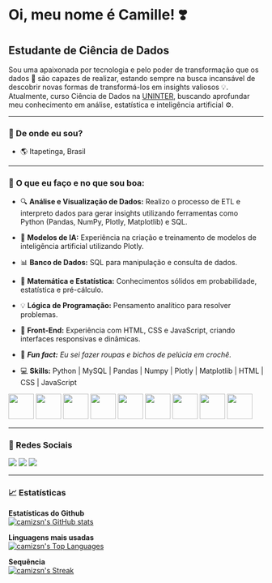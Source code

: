 # Oi, meu nome é Camille! ❣️
## Estudante de Ciência de Dados
Sou uma apaixonada por tecnologia e pelo poder de transformação que os dados 🎲 são capazes de realizar, estando sempre na busca incansável de descobrir novas formas de transformá-los em insights valiosos 💡. Atualmente, curso Ciência de Dados na [UNINTER](https://www.uninter.com/), buscando aprofundar meu conhecimento em análise, estatística e inteligência artificial ⚙️.
___

### 🎯 De onde eu sou?
- 🌎 Itapetinga, Brasil
___

### 🎯 **O que eu faço e no que sou boa:**

- 🔍 **Análise e Visualização de Dados:** Realizo o processo de ETL e interpreto dados para gerar insights utilizando ferramentas como Python (Pandas, NumPy, Plotly, Matplotlib) e SQL.
  
- 🤖 **Modelos de IA:** Experiência na criação e treinamento de modelos de inteligência artificial utilizando Plotly.

- 📊 **Banco de Dados:** SQL para manipulação e consulta de dados.

- 🔢 **Matemática e Estatística:** Conhecimentos sólidos em probabilidade, estatística e pré-cálculo.

- 💡 **Lógica de Programação:** Pensamento analítico para resolver problemas.

- 🎨 **Front-End:** Experiência com HTML, CSS e JavaScript, criando interfaces responsivas e dinâmicas.
  
- 🧶 ***Fun fact:*** *Eu sei fazer roupas e bichos de pelúcia em crochê.*

- 💻 **Skills:** Python | MySQL | Pandas | Numpy | Plotly | Matplotlib | HTML | CSS | JavaScript
<div display=inline>
  <img width="50" heigth="50" src="https://cdn.jsdelivr.net/gh/devicons/devicon@latest/icons/python/python-original.svg" />
  <img width="50" heigth="50" src="https://cdn.jsdelivr.net/gh/devicons/devicon@latest/icons/mysql/mysql-original.svg" />
  <img width="50" heigth="50" src="https://cdn.jsdelivr.net/gh/devicons/devicon@latest/icons/pandas/pandas-original.svg" />
  <img width="50" heigth="50" src="https://cdn.jsdelivr.net/gh/devicons/devicon@latest/icons/numpy/numpy-original.svg" />
  <img width="50" heigth="50" src="https://cdn.jsdelivr.net/gh/devicons/devicon@latest/icons/plotly/plotly-original.svg" />
  <img width="50" heigth="50" src="https://cdn.jsdelivr.net/gh/devicons/devicon@latest/icons/matplotlib/matplotlib-original.svg" />
  <img width="50" heigth="50" src="https://cdn.jsdelivr.net/gh/devicons/devicon@latest/icons/html5/html5-original.svg" />
  <img width="50" heigth="50" src="https://cdn.jsdelivr.net/gh/devicons/devicon@latest/icons/css3/css3-original.svg" />
  <img width="50" heigth="50" src="https://cdn.jsdelivr.net/gh/devicons/devicon@latest/icons/javascript/javascript-original.svg" />
</div>

___

### 📱 Redes Sociais
                  
<div> 
  <a href="https://www.instagram.com/icamillenogueira/" target="_blank"><img src="https://img.shields.io/badge/Instagram-%23E4405F.svg?logo=Instagram&logoColor=white" target="_blank"></a>
  <a href="https://www.linkedin.com/in/camille-nogueira-205272275/" target="blank"><img src="https://custom-icon-badges.demolab.com/badge/LinkedIn-0A66C2?logo=linkedin-white&logoColor=fff" target="_blank"></a>
  <a href="https://www.discordapp.com/users/camizsn" target="blank"><img src="https://img.shields.io/badge/Discord-%235865F2.svg?&logo=discord&logoColor=white" target="_blank"></a>
</div>

___

### 📈 Estatísticas
<p></p>
<b>Estatísticas do Github</b>
<div>
  <a href="https://github.com/camizsn"><img src="https://github-readme-stats.vercel.app/api?username=camizsn&theme=radical&show_icons=true&hide_border=true&count_private=true" alt="camizsn's GitHub stats" /></a>
</div>
<p></p>
<b>Linguagens mais usadas</b>
<div>
  <a href="https://github.com/camizsn"><img src="https://github-readme-stats.vercel.app/api/top-langs/?username=camizsn&theme=radical&show_icons=true&hide_border=true&layout=compact" alt="camizsn's Top Languages" /></a>
</div>
<p></p>
<b>Sequência</b>
<div>
  <a href="https://github.com/camizsn"><img src="https://streak-stats.demolab.com?user=camizsn&theme=radical&hide_border=true" alt="camizsn's Streak" /></a>
</div>

